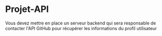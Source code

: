 # Projet-API
Vous devez mettre en place un serveur backend qui sera responsable de contacter l'API GitHub pour récupérer les informations du profil utilisateur
